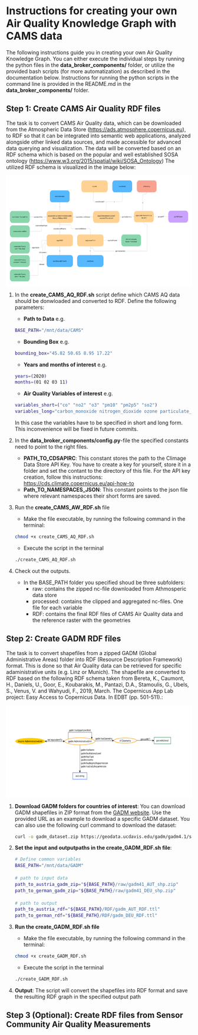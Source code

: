 
# Instructions for creating your own Air Quality Knowledge Graph with CAMS data

The following instructions guide you in creating your own Air Quality Knowledge Graph. You can either execute the individual steps by running the python files in the **data_broker_components/** folder, or utilize the provided bash scripts (for more automatization) as described in the documentation below. Instructions for running the python scripts in the command line is provided in the README.md in the **data_broker_components/** folder. 

## Step 1: Create CAMS Air Quality RDF files

The task is to convert CAMS Air Quality data, which can be downloaded from the Atmospheric Data Store (https://ads.atmosphere.copernicus.eu), to RDF so that it can be integrated into semantic web applications, analyzed alongside other linked data sources, and made accessible for advanced data querying and visualization. The data will be converted based on an RDF schema which is based on the popular and well established SOSA ontology (https://www.w3.org/2015/spatial/wiki/SOSA_Ontology) The utilized RDF schema is visualized in the image below:

<img src="../../ontology/AQQA%20ontology.png"
     alt="AQQA RDF Schema"
     style="display: block; margin: 0 auto;"
     width="600" height="300" />

1. In the **create_CAMS_AQ_RDF.sh** script define which CAMS AQ data should be donwloaded and converted to RDF. Define the following parameters:
    - **Path to Data** e.g.
    ```bash 
    BASE_PATH="/mnt/data/CAMS"
    ```
    - **Bounding Box** e.g.
    ```bash 
    bounding_box="45.82 50.65 8.95 17.22"
    ```
    - **Years and months of interest** e.g.
    ```bash 
    years=(2020)
    months=(01 02 03 11)
    ```
    - **Air Quality Variables of interest** e.g.
    ```bash
    variables_short=("co" "no2" "o3" "pm10" "pm2p5" "so2")
    variables_long="carbon_monoxide nitrogen_dioxide ozone particulate_matter_10um particulate_matter_2.5um sulphur_dioxide"
    ```
    <span class="grey-italic">In this case the variables have to be specified in short and long form. This inconvenience will be fixed in future commits.</span>


2. In the **data_broker_components/config.py**-file the specified constants need to point to the right files. 
    - **PATH_TO_CDSAPIRC**: This constant stores the path to the Climage Data Store API Key. You have to create a key for yourself, store it in a folder and set the contant to the directory of this file. For the API key creation, follow this instructions: https://cds.climate.copernicus.eu/api-how-to 
    - **Path_TO_NAMESPACES_JSON**: This constant points to the json file where relevant namespaces their short forms are saved. 

3. Run the **create_CAMS_AW_RDF.sh** file
    - Make the file executable, by running the following command in the terminal:
    ```bash
    chmod +x create_CAMS_AQ_RDF.sh
    ````
    - Execute the script in the terminal
    ```bash
    ./create_CAMS_AQ_RDF.sh
    ```

4. Check out the outputs.
    - In the BASE_PATH folder you specified shoud be three subfolders:
        - raw: contains the zipped nc-file downloaded from Athmosperic data store
        - processed: contains the clipped and aggregated nc-files. One file for each variable
        - RDF: contains the final RDF files of CAMS Air Quality data and the reference raster with the geometries


## Step 2: Create GADM RDF files

The task is to convert shapefiles from a zipped GADM (Global Administrative Areas) folder into RDF (Resource Description Framework) format. This is done so that Air Quality data can be retrieved for specific adaministrative units (e.g. Linz or Munich). The shapefile are converted to RDF based on the following RDF schema taken from Bereta, K., Caumont, H., Daniels, U., Goor, E., Koubarakis, M., Pantazi, D.A., Stamoulis, G., Ubels, S., Venus, V. and Wahyudi, F., 2019, March. The Copernicus App Lab project: Easy Access to Copernicus Data. In EDBT (pp. 501-511).:

<img src="../../ontology/GADM_ontology.png"
     alt="GADM RDF Schema"
     style="display: block; margin: 0 auto;"
     width="700" height="250" />


1. **Download GADM folders for countries of interest**: You can download GADM shapefiles in ZIP format from the [GADM website](https://gadm.org/). Use the provided URL as an example to download a specific GADM dataset. You can also use the following curl command to download the dataset:

    ```bash
    curl -o gadm_dataset.zip https://geodata.ucdavis.edu/gadm/gadm4.1/shp/gadm41_AUT_shp.zip
    ```

2. **Set the input and outputpaths in the create_GADM_RDF.sh file**: 

    ```bash
    # Define common variables
    BASE_PATH="/mnt/data/GADM"

    # path to input data
    path_to_austria_gadm_zip="${BASE_PATH}/raw/gadm41_AUT_shp.zip"
    path_to_german_gadm_zip="${BASE_PATH}/raw/gadm41_DEU_shp.zip"

    # path to output
    path_to_austria_rdf="${BASE_PATH}/RDF/gadm_AUT_RDF.ttl"
    path_to_german_rdf="${BASE_PATH}/RDF/gadm_DEU_RDF.ttl"
    ```

3. **Run the create_GADM_RDF.sh file**

    - Make the file executable, by running the following command in the terminal:
    ```bash
    chmod +x create_GADM_RDF.sh
    ````
    - Execute the script in the terminal
    ```bash
    ./create_GADM_RDF.sh
    ```

3. **Output**: The script will convert the shapefiles into RDF format and save the resulting RDF graph in the specified output path 


## Step 3 (Optional): Create RDF files from Sensor Community Air Quality Measurements

